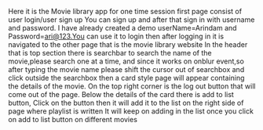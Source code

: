 Here it is the Movie library app for one time session
first page consist of user login/user sign up 
You can sign up and after that sign in with username and password.
I have already created a demo userName=Arindam and Password=ari@123.You can use it to login
then after logging in it is navigated to the other page that is the movie library website
In the header that is top section there is searchbar to search the name of the movie,please search one at a time, and since it works on onblur event,so after typing the movie name please shift the cursor out of searchbox and click outside the searchbox then a card style page will appear containing the details of the movie.
On the top right corner is the log out button that will come out of the page.
Below the details of the card there is add to list button, Click on the button then it will add it to the list on the right side of page where playlist is written
It will keep on adding in the list once you click on add to list button on different movies
